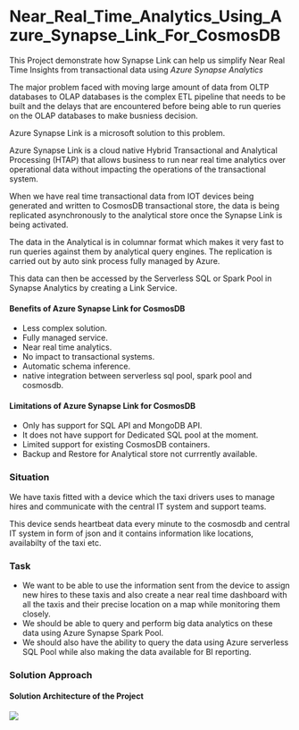# Near_Real_Time_Analytics_Using_Azure_Synapse_Link_For_CosmosDB
This Project demonstrate how Synapse Link can help us simplify Near Real Time Insights from transactional data using *Azure Synapse Analytics*

The major problem faced with moving large amount of data from OLTP databases to OLAP databases is the complex ETL pipeline that needs to be built and the delays that are encountered before being able to run queries on the OLAP databases to make busniess decision.

Azure Synapse Link is a microsoft solution to this problem.

Azure Synapse Link is a cloud native Hybrid Transactional and Analytical Processing (HTAP)  that allows business to run near real time analytics over operational data without impacting the operations of the transactional system.

When we have real time transactional data from IOT devices being generated and written to CosmosDB transactional store, the data is being replicated asynchronously to the analytical store once the Synapse Link is being activated.

The data in the Analytical is in columnar format which makes it very fast to run queries against them by analytical query engines. The replication is carried out by auto sink process fully managed by Azure.

This data can then be accessed by the Serverless SQL or Spark Pool in Synapse Analytics by creating a Link Service.

#### Benefits of Azure Synapse Link for CosmosDB
* Less complex solution.
* Fully managed service.
* Near real time analytics.
* No impact to transactional systems.
* Automatic schema inference.
* native integration between serverless sql pool, spark pool and cosmosdb.

#### Limitations of Azure Synapse Link for CosmosDB
* Only has support for SQL API and MongoDB API.
* It does not have support for Dedicated SQL pool at the moment.
* Limited support for existing CosmosDB containers.
* Backup and Restore for Analytical store not currrently available.

### Situation
We have taxis fitted with a device which the taxi drivers uses to manage hires and communicate with the central IT system and support teams. 

This device sends heartbeat data every minute to the cosmosdb and central IT system in form of json and it contains information like locations, availabilty of the taxi etc.

### Task
* We want to be able to use the information sent from the device to assign new hires to these taxis and also create a near real time dashboard with all the taxis and their precise location on a map while monitoring them closely.
* We should be able to query and perform big data analytics on these data using Azure Synapse Spark Pool.
* We should also have the ability to query the data using Azure serverless SQL Pool while also making the data available for BI reporting.

### Solution Approach
#### Solution Architecture of the Project
<img src="https://github.com/jaykay04/Near_Real_Time_Analytics_Using_Azure_Synapse_Link_For_CosmosDB/tree/main/Synapse%20Link%20Image">
